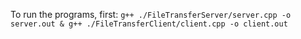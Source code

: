 To run the programs, first:
`g++ ./FileTransferServer/server.cpp -o server.out & g++ ./FileTransferClient/client.cpp -o client.out`

